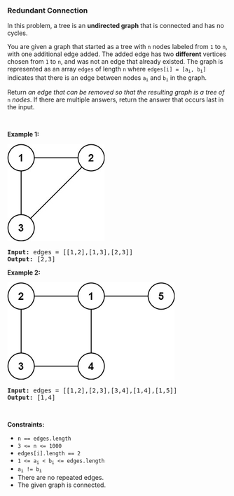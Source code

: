 
<h3>Redundant Connection</h3>
<div><p>In this problem, a tree is an <strong>undirected graph</strong> that is connected and has no cycles.</p>
<p>You are given a graph that started as a tree with <code>n</code> nodes labeled from <code>1</code> to <code>n</code>, with one additional edge added. The added edge has two <strong>different</strong> vertices chosen from <code>1</code> to <code>n</code>, and was not an edge that already existed. The graph is represented as an array <code>edges</code> of length <code>n</code> where <code>edges[i] = [a<sub>i</sub>, b<sub>i</sub>]</code> indicates that there is an edge between nodes <code>a<sub>i</sub></code> and <code>b<sub>i</sub></code> in the graph.</p>
<p>Return <em>an edge that can be removed so that the resulting graph is a tree of </em><code>n</code><em> nodes</em>. If there are multiple answers, return the answer that occurs last in the input.</p>
<p> </p>
<p><strong>Example 1:</strong></p>
<img alt="" src="assets/1c49730735cf45f89cd0431ac7958489.jpg" style="width: 222px; height: 222px;"/>
<pre><strong>Input:</strong> edges = [[1,2],[1,3],[2,3]]
<strong>Output:</strong> [2,3]
</pre>
<p><strong>Example 2:</strong></p>
<img alt="" src="assets/4be1756336d244f18a81d4e6ac50771c.jpg" style="width: 382px; height: 222px;"/>
<pre><strong>Input:</strong> edges = [[1,2],[2,3],[3,4],[1,4],[1,5]]
<strong>Output:</strong> [1,4]
</pre>
<p> </p>
<p><strong>Constraints:</strong></p>
<ul>
<li><code>n == edges.length</code></li>
<li><code>3 &lt;= n &lt;= 1000</code></li>
<li><code>edges[i].length == 2</code></li>
<li><code>1 &lt;= a<sub>i</sub> &lt; b<sub>i</sub> &lt;= edges.length</code></li>
<li><code>a<sub>i</sub> != b<sub>i</sub></code></li>
<li>There are no repeated edges.</li>
<li>The given graph is connected.</li>
</ul>
</div>
